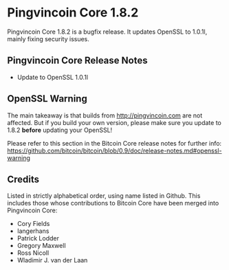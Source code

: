 # Pingvincoin Core 1.8.2

Pingvincoin Core 1.8.2 is a bugfix release. It updates OpenSSL to 1.0.1l, mainly fixing security issues.

## Pingvincoin Core Release Notes

* Update to OpenSSL 1.0.1l


## OpenSSL Warning

The main takeaway is that builds from http://pingvincoin.com are not affected. But if you build your own version,
please make sure you update to 1.8.2 **before** updating your OpenSSL!

Please refer to this section in the Bitcoin Core release notes for further info: https://github.com/bitcoin/bitcoin/blob/0.9/doc/release-notes.md#openssl-warning


## Credits

Listed in strictly alphabetical order, using name listed in Github. This
includes those whose contributions to Bitcoin Core have been merged
into Pingvincoin Core:

* Cory Fields
* langerhans
* Patrick Lodder
* Gregory Maxwell
* Ross Nicoll
* Wladimir J. van der Laan
